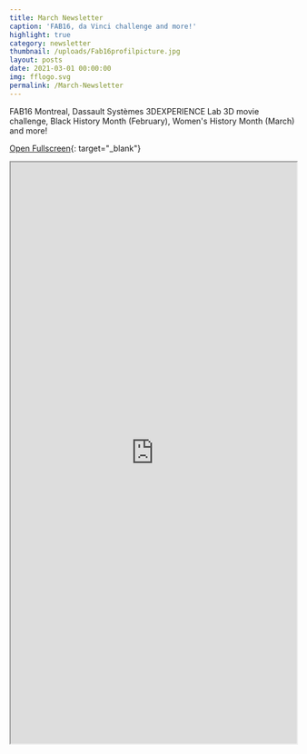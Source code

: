 ```yaml
---
title: March Newsletter
caption: 'FAB16, da Vinci challenge and more!'
highlight: true
category: newsletter
thumbnail: /uploads/Fab16profilpicture.jpg
layout: posts
date: 2021-03-01 00:00:00
img: fflogo.svg
permalink: /March-Newsletter
---
```

FAB16 Montreal, Dassault Syst&egrave;mes 3DEXPERIENCE Lab 3D movie challenge, Black History Month (February), Women's History Month (March) and more\!

[Open Fullscreen](https://mailchi.mp/fabfoundation.org/the-fab-foundation-march-newsletter-is-here-4551322){: target="_blank"}

<iframe src="https://mailchi.mp/fabfoundation.org/the-fab-foundation-march-newsletter-is-here-4551322" style="max-width: 1024px; width: 100%; margin: 0 auto; height: 1024px"></iframe>
